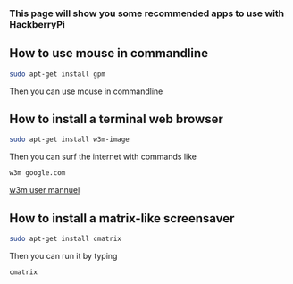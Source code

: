 ### This page will show you some recommended apps to use with HackberryPi

## How to use mouse in commandline

```sh
sudo apt-get install gpm
```
Then you can use mouse in commandline

## How to install a terminal web browser

```sh
sudo apt-get install w3m-image
```

Then you can surf the internet with commands like

```sh
w3m google.com
```
[w3m user mannuel](https://w3m.sourceforge.net/MANUAL)

## How to install a matrix-like screensaver 

```sh
sudo apt-get install cmatrix
```

Then you can run it by typing

```sh
cmatrix
```
